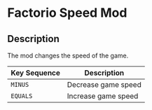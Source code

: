 # Factorio Speed Mod

## Description

The mod changes the speed of the game.

| Key Sequence | Description |
| -- | -- |
| `MINUS` | Decrease game speed |
| `EQUALS` | Increase game speed |
